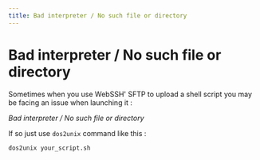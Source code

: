 ```yaml
---
title: Bad interpreter / No such file or directory
---
```


# Bad interpreter / No such file or directory
Sometimes when you use WebSSH' SFTP to upload a shell script you may be facing an issue when launching it : 

*Bad interpreter / No such file or directory*

If so just use `dos2unix` command like this :

``` bash
dos2unix your_script.sh
```